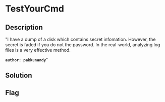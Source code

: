 # TestYourCmd
## Description

"I have a dump of a disk which contains secret infomation. However, the secret is faded if you do not the password. In the real-world, analyzing log files is a very effective method. 

**`author: pakkunandy`**"

## Solution

## Flag